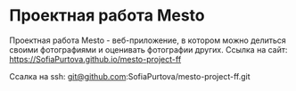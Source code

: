 # Проектная работа Mesto
Проектная работа Mesto - веб-приложение, в котором можно делиться своими фотографиями и оценивать фотографии других.
Ссылка на сайт: https://SofiaPurtova.github.io/mesto-project-ff


Ссалка на ssh: git@github.com:SofiaPurtova/mesto-project-ff.git
